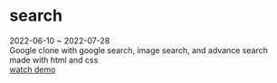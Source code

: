 # search
2022-06-10 ~ 2022-07-28 <br/>
Google clone with google search, image search, and advance search <br/>
made with html and css <br/>
[watch demo](https://youtu.be/OKcgYwUXHiw)

